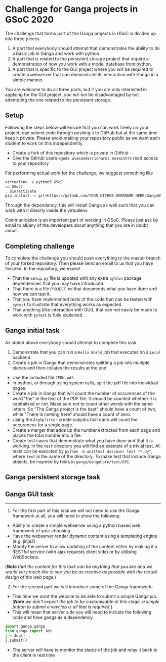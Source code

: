 # Challenge for Ganga projects in GSoC 2020

The challenge that forms part of the Ganga projects in GSoC is divided up into three pieces.

1) A part that everybody should attempt that demonstrates the ability to do a basic job in Ganga and work with python
2) A part that is related to the persistent storage project that require a demonstration of how you work with a model database from python.
3) A part that is specific to the GUI project where you will be required to create a webserver that can demonstrate its interaction with Ganga in a simple manner.

You are welcome to do all three parts, but if you are only interested in applying for the GUI project, you will not be disadvantaged by not attempting the one related to the persistent storage.

## Setup
Following the steps below will ensure that you can work freely on your project, can submit code through pushing it to GitHub but at the same time keep it private. Please avoid making your repository public as we want each student to work on this independently.

- Create a fork of this repository which is private in GitHub
- Give the GitHub users `egede`, `alexanderrichards`, `mesmith75` read access to your repository

For performing actual work for the challenge, we suggest something like

```bash
virtualenv -p python3 GSoC
cd GSoC/
. bin/activate
pip install -e git+https://github.com/YOUR-GITHUB-USERNAME-HERE/GangaGSoC2020#egg=gangagsoc
```

Through the dependency, this will install Ganga as well such that you can work with it directly inside the virtualenv.

Communication is an important part of working in GSoC. Please just ask by email to all/any of the developers about anything that you are in doubt about. 

## Completing challenge

To complete the challenge you should push everything to the master branch of your forked repository. Then please send an email to us that you have finished. In the repository, we expect
- That the `setup.py` file is updated with any extra `python` package dependencies that you may have introduced.
- That there is a file `PROJECT.md` that documents what you have done and how we can test it.
- That you have implemented tests of the code that can be tested with `pytest` to illustrate that everything works as expected.
- That anything (like interaction with GUI), that can not easily be made to work with `pytest` is fully explained.

## Ganga initial task

As stated above everybody should attempt to complete this task

1) Demonstrate that you can run a `Hello World` job that executes on a `Local` backend.
2) Create a job in Ganga that demonstrates splitting a job into multiple pieces and then collates the results at the end.
  - Use the included file `CERN.pdf`.
  - In python, or through using system calls, split the pdf file into individual pages. 
  - Create a job in Ganga that will count the number of occurences of the word "the" in the text of the PDF file. It should be counted whether it is capitalised or not. Make sure not to count other words with the same letters. So "The Ganga project is the best" should have a count of two, while "There is nothing here" should have a count of zero.
  - Using the `ArgSplitter` create subjobs that each will count the occurences for a single page.
  - Create a merger that adds up the number extracted from each page and places the total number into a file.
  - Create test cases that demonstrate what you have done and that it is working. In the `test` directory you will find an example of a trivial test. All tests can be executed by `python -m unittest discover test "*.py"`, where `test` is the name of the directory. To make test that include Ganga objects, be inspired by tests in `ganga/GangaCore/test/GPI`.

## Ganga persistent storage task



## Ganga GUI task
---

1) For the first part of this task we will not need to use the Ganga framework at all, you will need to show the following:

 - Ability to create a simple webserver using a python based web framework of your choosing
 - Have the webserver render dynamic content using a templating engine (e.g. jinja2)
 - Modify the server to allow updating of the content either by making it a RESTful service (with ajax requests client side) or by utilising WebSockets.


(*__Note__ that the content for this task can be anything that you like and we would very much like to see you be as creative as possible with the actual design of the web page.*)

2) For the second part we will introduce some of the Ganga framework:

 - This time we want the website to be able to submit a simple Ganga job.
   (*__Note__ we don't expect the job to be customisable at this stage, a simple button to submit a new job is all that is required.*)
 - This will mean that server side you will need to include the following code and have ganga as a dependency
 ```python
import ganga.ganga
from ganga import Job
j = Job()
j.submit()
```
 - The server will have to monitor the status of the job and relay it back to the client in real time
